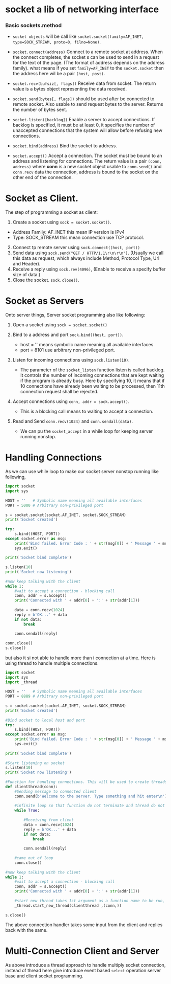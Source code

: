 # socket a lib of networking interface

### Basic sockets.method

* `socket objects` will be call like `socket.socket(family=AF_INET, type=SOCK_STREAM, proto=0, filno=None)`.

* `socket.connect(address)` Connect to a remote socket at address. When the connect completes, the socket s can be used to send in a request for the text of the page. (The format of address depends on the address family). what means if you set `family=AF_INET` to the `socket.socket` then the address here wil be a pair `(host, post)`.

* `socket.recv(bufsiz[, flags])` Receive data from socket. The return value is a bytes object representing the data received.

* `socket.send(bytes[, flags])` should be used after be connected to remote socket. Also usable to send request bytes to the server. Returns the number of bytes sent.

* `socket.listen([backlog])` Enable a server to accept connections. If backlog is specified, it must be at least 0, it specifies the number of unaccepted connections that the system will allow before refusing new connections.

* `socket.bind(address)` Bind the socket to address.

* `socket.accept()` Accept a connection. The socket must be bound to an address and listening for connections. The return value is a pair `(conn, address)` where **conn** is a new socket object usable to `conn.send()` and `conn.recv`
data the connection, address is bound to the socket on the other end of the connection.

# Socket as Client.

The step of programming a socket as client:
1. Create a socket using `sock = socket.socket()`.
  * Address Family: AF_INET this mean IP version is IPv4
  * Type: SOCK_STREAM this mean connection use TCP protocol.
2. Connect tp remote server using `sock.connect((host, port))`
3. Send data using `sock.send("GET / HTTP/1.1\r\n\r\n")`. (Usually we call this data as request, which always include Method, Protocol Type, Url and Header).
4. Receive a reply using `sock.rev(4096)`, (Enable to receive a specify buffer size of data.)
5. Close the socket. `sock.close()`.

# Socket as Servers

Onto server things, Server socket programming also like following:
1. Open a socket using `sock = socket.socket()`
2. Bind to a address and port `sock.bind((host, port))`.
    * host = '' means symbolic name meaning all available interfaces
    * port = 8101 use arbitrary non-privileged port.
3. Listen for incoming connections using `sock.listen(10)`.
    * The parameter of the `socket_listen` function listen is called backlog. It controls the number of incoming connections that are kept waiting if the program is already busy. Here by specifying 10, it means that if 10 connections have already been waiting to be processed, then 11th connection request shall be rejected.
4. Accept connections using `conn, addr = sock.accept()`.
    * This is a blocking call means to waiting to accept a connection.

5. Read and Send `conn.recv(1034)` and `conn.sendall(data)`.
    * We can pu the `socket_accept` in a while loop for keeping server running nonstop.

# Handling Connections

As we can use while loop to make our socket server nonstop running like following,
```python
import socket
import sys
 
HOST = ''   # Symbolic name meaning all available interfaces
PORT = 5000 # Arbitrary non-privileged port
 
s = socket.socket(socket.AF_INET, socket.SOCK_STREAM)
print('Socket created')
 
try:
    s.bind((HOST, PORT))
except socket.error as msg:
    print('Bind failed. Error Code : ' + str(msg[0]) + ' Message ' + msg[1])
    sys.exit()
     
print('Socket bind complete')
 
s.listen(10)
print('Socket now listening')
 
#now keep talking with the client
while 1:
    #wait to accept a connection - blocking call
    conn, addr = s.accept()
    print('Connected with ' + addr[0] + ':' + str(addr[1]))
     
    data = conn.recv(1024)
    reply = b'OK...' + data
    if not data: 
        break
     
    conn.sendall(reply)
 
conn.close()
s.close()
```
but also it si not able to handle more than i connection at a time. Here is using thread to handle multiple connections.
```python
import socket
import sys
import _thread
 
HOST = ''   # Symbolic name meaning all available interfaces
PORT = 8889 # Arbitrary non-privileged port
 
s = socket.socket(socket.AF_INET, socket.SOCK_STREAM)
print('Socket created')
 
#Bind socket to local host and port
try:
    s.bind((HOST, PORT))
except socket.error as msg:
    print('Bind failed. Error Code : ' + str(msg[0]) + ' Message ' + msg[1])
    sys.exit()
     
print('Socket bind complete')
 
#Start listening on socket
s.listen(10)
print('Socket now listening')
 
#Function for handling connections. This will be used to create threads
def clientthread(conn):
    #Sending message to connected client
    conn.send(b'Welcome to the server. Type something and hit enter\n') #send only takes string
     
    #infinite loop so that function do not terminate and thread do not end.
    while True:
         
        #Receiving from client
        data = conn.recv(1024)
        reply = b'OK...' + data
        if not data: 
            break
     
        conn.sendall(reply)
     
    #came out of loop
    conn.close()
 
#now keep talking with the client
while 1:
    #wait to accept a connection - blocking call
    conn, addr = s.accept()
    print('Connected with ' + addr[0] + ':' + str(addr[1]))
     
    #start new thread takes 1st argument as a function name to be run, second is the tuple of arguments to the function.
    _thread.start_new_thread(clientthread ,(conn,))
 
s.close()
```
The above connection handler takes some input from the client and replies back with the same.

# Multi-Connection Client and Server

As above introduce a thread approach to handle multiply socket connection, instead of thread here give introduce event based `select` operation server base and client socket programming.

